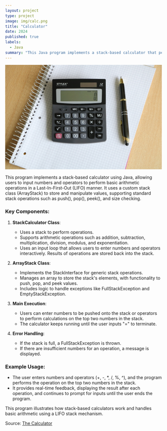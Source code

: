 ```yaml
---
layout: project
type: project
image: img/calc.png
title: "Calculator"
date: 2024
published: true
labels:
  - Java
summary: "This Java program implements a stack-based calculator that performs basic arithmetic operations using a custom stack class to handle numbers and operators in a Last-In-First-Out (LIFO) order."
---
```


<img class="img-fluid" src="../img/calculatorImage.png">

This program implements a stack-based calculator using Java, allowing users to input numbers and operators to perform basic arithmetic operations in a Last-In-First-Out (LIFO) manner. It uses a custom stack class (ArrayStack<E>) to store and manipulate values, supporting standard stack operations such as push(), pop(), peek(), and size checking.

### Key Components:
1. **StackCalculator Class**: 
   - Uses a stack to perform operations.
   - Supports arithmetic operations such as addition, subtraction, multiplication, division, modulus, and exponentiation. 
   - Uses an input loop that allows users to enter numbers and operators interactively. Results of operations are stored back into the stack.

2. **ArrayStack<E> Class**: 
   - Implements the StackInterface<E> for generic stack operations.
   - Manages an array to store the stack's elements, with functionality to push, pop, and peek values.
   - Includes logic to handle exceptions like FullStackException and EmptyStackException.

3. **Main Execution**: 
   - Users can enter numbers to be pushed onto the stack or operators to perform calculations on the top two numbers in the stack.
   - The calculator keeps running until the user inputs "=" to terminate.

4. **Error Handling**: 
   - If the stack is full, a FullStackException is thrown.
   - If there are insufficient numbers for an operation, a message is displayed.

### Example Usage:
- The user enters numbers and operators (+, -, *, /, %, ^), and the program performs the operation on the top two numbers in the stack.
- It provides real-time feedback, displaying the result after each operation, and continues to prompt for inputs until the user ends the program.

This program illustrates how stack-based calculators work and handles basic arithmetic using a LIFO stack mechanism.
 
Source: <a href="https://github.com/https://github.com/delrosariojosefleander/StackCalculator)">The Calculator</a>
